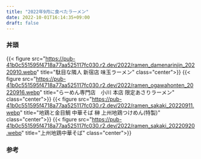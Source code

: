 ```yaml
---
title: "2022年9月に食べたラーメン"
date: 2022-10-01T16:14:35+09:00
draft: false 
---
```

### 丼頭

{{< figure src="https://pub-41b0c551595f4718a77aa525117fc030.r2.dev/2022/ramen_damenarinjin_20220910.webp" title="駄目な隣人 新宿店 味玉ラーメン" class="center">}}
{{< figure src="https://pub-41b0c551595f4718a77aa525117fc030.r2.dev/2022/ramen_ogawahonten_20220916.webp" title="らーめん専門店　小川 本店 限定あさりラーメン" class="center">}}
{{< figure src="https://pub-41b0c551595f4718a77aa525117fc030.r2.dev/2022/ramen_sakaki_20220911.webp" title="地鶏と金目鯛 中華そば 榊 上州地鶏つけめん(特製)" class="center">}}
{{< figure src="https://pub-41b0c551595f4718a77aa525117fc030.r2.dev/2022/ramen_sakaki_20220920.webp" title="上州地鶏中華そば" class="center">}}

### 参考
<div class="iframely-embed"><div class="iframely-responsive" style="height: 140px; padding-bottom: 0;"><a href="https://tabelog.com/tokyo/A1304/A130401/13261715/" data-iframely-url="//iframely.net/nrVqCBr"></a></div></div><script async src="//iframely.net/embed.js"></script>
<div class="iframely-embed"><div class="iframely-responsive" style="height: 140px; padding-bottom: 0;"><a href="https://tabelog.com/tokyo/A1327/A132701/13021587/" data-iframely-url="//iframely.net/59PNq94"></a></div></div><script async src="//iframely.net/embed.js"></script>
<div class="iframely-embed"><div class="iframely-responsive" style="height: 140px; padding-bottom: 0;"><a href="https://tabelog.com/kanagawa/A1407/A140701/14088156/" data-iframely-url="//iframely.net/6TaP2vh"></a></div></div><script async src="//iframely.net/embed.js"></script>
